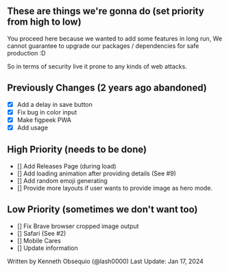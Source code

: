 ## These are things we're gonna do (set priority from high to low)

You proceed here because we wanted to add some features in long run, We cannot guarantee
to upgrade our packages / dependencies for safe production :D

So in terms of security live it prone to any kinds of web attacks.

## Previously Changes (2 years ago abandoned)

- [X] Add a delay in save button 
- [X] Fix bug in color input 
- [X] Make figpeek PWA 
- [X] Add usage 

## High Priority (needs to be done)

- [] Add Releases Page (during load)
- [] Add loading animation after providing details (See #9)
- [] Add random emoji generating
- [] Provide more layouts if user wants to provide image as hero mode.

## Low Priority (sometimes we don't want too)
- [] Fix Brave browser cropped image output
- [] Safari (See #2)
- [] Mobile Cares 
- [] Update information

Written by Kenneth Obsequio (@lash0000)
Last Update: Jan 17, 2024